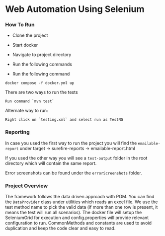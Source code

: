 <h1 align="left"> Web Automation Using Selenium </h1>


<h3 align="left"> How To Run </h3>

- Clone the project
- Start docker
- Navigate to project directory
- Run the following commands


- Run the following command

~~~
docker compose -f docker.yml up
~~~

There are two ways to run the tests

~~~
Run command `mvn test`
~~~

Alternate way to run:

~~~
Right click on `testing.xml` and select run as TestNG
~~~

<h3 align="left"> Reporting </h3>

In case you used the first way to run the project you will find the `emailable-report` under target -> surefire-reports -> emailable-report.html

If you used the other way you will see a `test-output` folder in the root directory which will contain the same report.

Error screenshots can be found under the `errorScreenshots` folder.

<h3 align="left"> Project Overview </h3>

The framework follows the data driven approach with POM. You can find the `DataProvider` class under utilities which reads an excel file.
We use the test method name to pick the valid data (if more than one row is present, it means the test will run all scenarios).
The docker file will setup the SeleniumGrid for execution and config.properties will provide relevant configuration to run.
CommonMethods and constants are used to avoid duplication and keep the code clear and easy to read.
